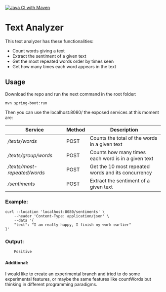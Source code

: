 [![Java CI with Maven](https://github.com/crisywini/text-analyzer/actions/workflows/maven.yml/badge.svg)](https://github.com/crisywini/text-analyzer/actions/workflows/maven.yml)


# Text Analyzer

This text analyzer has these functionalities: 

- Count words giving a text
- Extract the sentiment of a given text
- Get the most repeated words order by times seen
- Get how many times each word appears in the text

## Usage

Download the repo and run the next command in the root folder: 

    mvn spring-boot:run 


Then you can use the localhost:8080/ the exposed services at this moment are:

| Service | Method | Description |
|--|--|--|
| */texts/words* | POST | Counts the total of the words in a given text |
| */texts/group/words* | POST | Counts how many times each word is in a given text |
| */texts/most-repeated/words* | POST | Get the 10 most repeated words and its concurrency |
| */sentiments* | POST | Extract the sentiment of a given text |


### Example:

    curl --location 'localhost:8080/sentiments' \
        --header 'Content-Type: application/json' \
        --data '{
        "text": "I am really happy, I finish my work earlier"
    }'

### Output: 

    
        Positive
    
#### Additional:

I would like to create an experimental branch and tried to do some experimental features, or maybe the same features like countWords but thinking in different programming paradigms.
